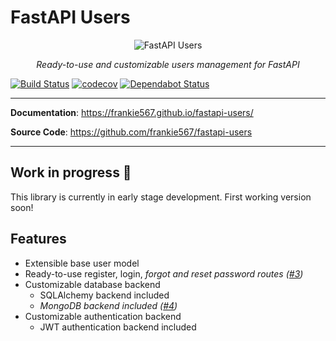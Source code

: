 # FastAPI Users

<p align="center">
  <img src="https://raw.githubusercontent.com/frankie567/fastapi-users/master/logo.svg" alt="FastAPI Users">
</p>

<p align="center">
    <em>Ready-to-use and customizable users management for FastAPI </em>
</p>

[![Build Status](https://travis-ci.org/frankie567/fastapi-users.svg?branch=master)](https://travis-ci.org/frankie567/fastapi-users)
[![codecov](https://codecov.io/gh/frankie567/fastapi-users/branch/master/graph/badge.svg)](https://codecov.io/gh/frankie567/fastapi-users)
[![Dependabot Status](https://api.dependabot.com/badges/status?host=github&repo=frankie567/fastapi-users)](https://dependabot.com)

---

**Documentation**: <a href="https://frankie567.github.io/fastapi-users/" target="_blank">https://frankie567.github.io/fastapi-users/</a>

**Source Code**: <a href="https://github.com/frankie567/fastapi-users" target="_blank">https://github.com/frankie567/fastapi-users</a>

---

## Work in progress 🚧

This library is currently in early stage development. First working version soon!

## Features

* Extensible base user model
* Ready-to-use register, login, *forgot and reset password routes ([#3](https://github.com/frankie567/fastapi-users/issues/3))*
* Customizable database backend
    * SQLAlchemy backend included
    * *MongoDB backend included ([#4](https://github.com/frankie567/fastapi-users/issues/4))*
* Customizable authentication backend
    * JWT authentication backend included
